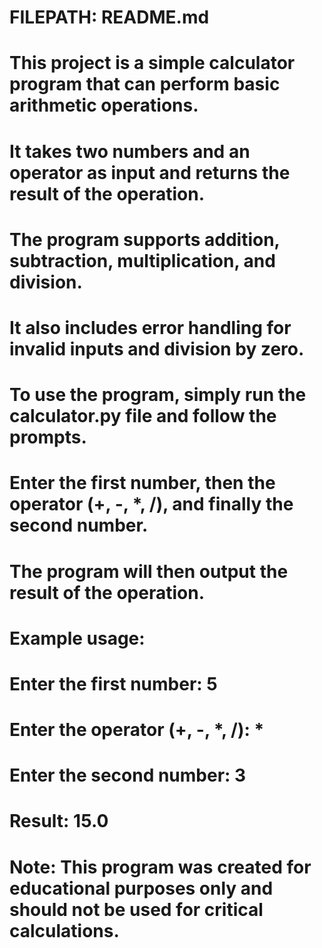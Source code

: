# FILEPATH: README.md

# This project is a simple calculator program that can perform basic arithmetic operations.
# It takes two numbers and an operator as input and returns the result of the operation.
# The program supports addition, subtraction, multiplication, and division.
# It also includes error handling for invalid inputs and division by zero.

# To use the program, simply run the calculator.py file and follow the prompts.
# Enter the first number, then the operator (+, -, *, /), and finally the second number.
# The program will then output the result of the operation.

# Example usage:
# Enter the first number: 5
# Enter the operator (+, -, *, /): *
# Enter the second number: 3
# Result: 15.0

# Note: This program was created for educational purposes only and should not be used for critical calculations.
